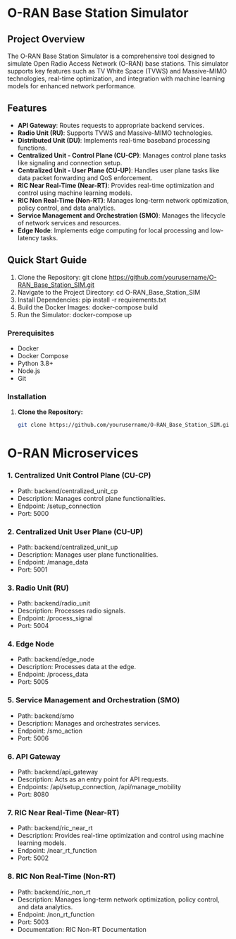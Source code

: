 # O-RAN Base Station Simulator

## Project Overview
The O-RAN Base Station Simulator is a comprehensive tool designed to simulate Open Radio Access Network (O-RAN) base stations. This simulator supports key features such as TV White Space (TVWS) and Massive-MIMO technologies, real-time optimization, and integration with machine learning models for enhanced network performance.

## Features
- **API Gateway**: Routes requests to appropriate backend services.
- **Radio Unit (RU)**: Supports TVWS and Massive-MIMO technologies.
- **Distributed Unit (DU)**: Implements real-time baseband processing functions.
- **Centralized Unit - Control Plane (CU-CP)**: Manages control plane tasks like signaling and connection setup.
- **Centralized Unit - User Plane (CU-UP)**: Handles user plane tasks like data packet forwarding and QoS enforcement.
- **RIC Near Real-Time (Near-RT)**: Provides real-time optimization and control using machine learning models.
- **RIC Non Real-Time (Non-RT)**: Manages long-term network optimization, policy control, and data analytics.
- **Service Management and Orchestration (SMO)**: Manages the lifecycle of network services and resources.
- **Edge Node**: Implements edge computing for local processing and low-latency tasks.

## Quick Start Guide
1. Clone the Repository:
   git clone https://github.com/yourusername/O-RAN_Base_Station_SIM.git
2. Navigate to the Project Directory:
   cd O-RAN_Base_Station_SIM
3. Install Dependencies:
   pip install -r requirements.txt
4. Build the Docker Images:
   docker-compose build
5. Run the Simulator:
   docker-compose up

### Prerequisites
- Docker
- Docker Compose
- Python 3.8+
- Node.js
- Git

### Installation

1. **Clone the Repository:**
   ```bash
   git clone https://github.com/yourusername/O-RAN_Base_Station_SIM.git

# O-RAN Microservices
### 1. Centralized Unit Control Plane (CU-CP)
- Path: backend/centralized_unit_cp
- Description: Manages control plane functionalities.
- Endpoint: /setup_connection
- Port: 5000
### 2. Centralized Unit User Plane (CU-UP)
- Path: backend/centralized_unit_up
- Description: Manages user plane functionalities.
- Endpoint: /manage_data
- Port: 5001
### 3. Radio Unit (RU)
- Path: backend/radio_unit
- Description: Processes radio signals.
- Endpoint: /process_signal
- Port: 5004
### 4. Edge Node
- Path: backend/edge_node
- Description: Processes data at the edge.
- Endpoint: /process_data
- Port: 5005
### 5. Service Management and Orchestration (SMO)
- Path: backend/smo
- Description: Manages and orchestrates services.
- Endpoint: /smo_action
- Port: 5006
### 6. API Gateway
- Path: backend/api_gateway
- Description: Acts as an entry point for API requests.
- Endpoints: /api/setup_connection, /api/manage_mobility
- Port: 8080
### 7. RIC Near Real-Time (Near-RT)
- Path: backend/ric_near_rt
- Description: Provides real-time optimization and control using machine learning models.
- Endpoint: /near_rt_function
- Port: 5002
### 8. RIC Non Real-Time (Non-RT)
- Path: backend/ric_non_rt
- Description: Manages long-term network optimization, policy control, and data analytics.
- Endpoint: /non_rt_function
- Port: 5003
- Documentation: RIC Non-RT Documentation
